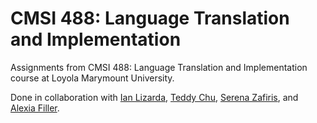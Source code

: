 # CMSI 488: Language Translation and Implementation 
Assignments from CMSI 488: Language Translation and Implementation course at Loyola Marymount University.

Done in collaboration with [Ian Lizarda](https://github.com/ianlizzo), [Teddy Chu](https://github.com/it-door), [Serena Zafiris](https://github.com/szafiris), and [Alexia Filler](https://github.com/afiller1).
